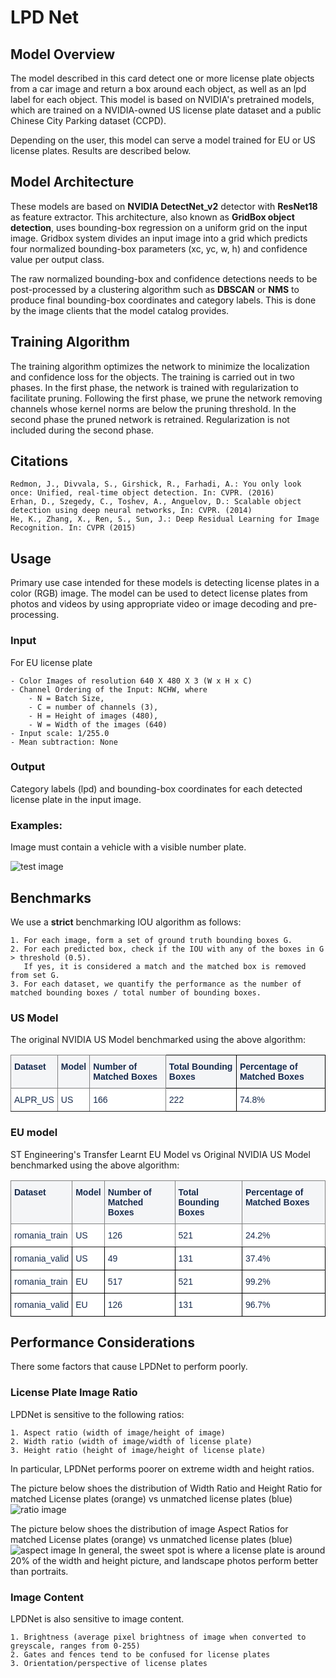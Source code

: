 # LPD Net

## Model Overview

The model described in this card detect one or more license plate objects from a car image and return a box around each object, as well as an lpd label for each object. This model is based on NVIDIA's pretrained models, which are trained on a NVIDIA-owned US license plate dataset and a public Chinese City Parking dataset (CCPD).

Depending on the user, this model can serve a model trained for EU or US license plates. Results are described below.

## Model Architecture

These models are based on **NVIDIA DetectNet_v2** detector with **ResNet18** as feature extractor. This architecture, also known as **GridBox object detection**, uses bounding-box regression on a uniform grid on the input image. Gridbox system divides an input image into a grid which predicts four normalized bounding-box parameters (xc, yc, w, h) and confidence value per output class.

The raw normalized bounding-box and confidence detections needs to be post-processed by a clustering algorithm such as **DBSCAN** or **NMS** to produce final bounding-box coordinates and category labels. This is done by the image clients that the model catalog provides.

## Training Algorithm

The training algorithm optimizes the network to minimize the localization and confidence loss for the objects. The training is carried out in two phases. In the first phase, the network is trained with regularization to facilitate pruning. Following the first phase, we prune the network removing channels whose kernel norms are below the pruning threshold. In the second phase the pruned network is retrained. Regularization is not included during the second phase.

## Citations

    Redmon, J., Divvala, S., Girshick, R., Farhadi, A.: You only look once: Unified, real-time object detection. In: CVPR. (2016)
    Erhan, D., Szegedy, C., Toshev, A., Anguelov, D.: Scalable object detection using deep neural networks, In: CVPR. (2014)
    He, K., Zhang, X., Ren, S., Sun, J.: Deep Residual Learning for Image Recognition. In: CVPR (2015)

## Usage

Primary use case intended for these models is detecting license plates in a color (RGB) image. The model can be used to detect license plates from photos and videos by using appropriate video or image decoding and pre-processing.

### Input

For EU license plate

    - Color Images of resolution 640 X 480 X 3 (W x H x C)
    - Channel Ordering of the Input: NCHW, where
        - N = Batch Size,
        - C = number of channels (3),
        - H = Height of images (480),
        - W = Width of the images (640)
    - Input scale: 1/255.0
    - Mean subtraction: None

### Output

Category labels (lpd) and bounding-box coordinates for each detected license plate in the input image.

### Examples:

Image must contain a vehicle with a visible number plate.

![test image](models/lpdnet/database/overlay_lpdnet_plate.jpg)

## Benchmarks
We use a **strict** benchmarking IOU algorithm as follows:

    1. For each image, form a set of ground truth bounding boxes G.
    2. For each predicted box, check if the IOU with any of the boxes in G > threshold (0.5).
       If yes, it is considered a match and the matched box is removed from set G.
    3. For each dataset, we quantify the performance as the number of matched bounding boxes / total number of bounding boxes.

### US Model
The original NVIDIA US Model benchmarked using the above algorithm:

<table style="border-collapse:collapse;border-spacing:0" class="tg"><thead><tr><th style="background-color:#F4F5F7;border-color:inherit;border-style:solid;border-width:1px;color:#172B4D;font-family:Arial, sans-serif;font-size:14px;font-weight:bold;overflow:hidden;padding:10px 5px;text-align:left;vertical-align:top;word-break:normal">Dataset<br></th><th style="background-color:#F4F5F7;border-color:inherit;border-style:solid;border-width:1px;color:#172B4D;font-family:Arial, sans-serif;font-size:14px;font-weight:bold;overflow:hidden;padding:10px 5px;text-align:left;vertical-align:top;word-break:normal">Model<br></th><th style="background-color:#F4F5F7;border-color:inherit;border-style:solid;border-width:1px;color:#172B4D;font-family:Arial, sans-serif;font-size:14px;font-weight:bold;overflow:hidden;padding:10px 5px;text-align:left;vertical-align:top;word-break:normal">Number of Matched Boxes<br></th><th style="background-color:#F4F5F7;border-color:black;border-style:solid;border-width:1px;color:#172B4D;font-family:Arial, sans-serif;font-size:14px;font-weight:bold;overflow:hidden;padding:10px 5px;text-align:left;vertical-align:top;word-break:normal">Total Bounding Boxes<br></th><th style="background-color:#F4F5F7;border-color:black;border-style:solid;border-width:1px;color:#172B4D;font-family:Arial, sans-serif;font-size:14px;font-weight:bold;overflow:hidden;padding:10px 5px;text-align:left;vertical-align:top;word-break:normal">Percentage of Matched Boxes<br></th></tr></thead><tbody><tr><td style="background-color:#FFF;border-color:inherit;border-style:solid;border-width:1px;color:#172B4D;font-family:Arial, sans-serif;font-size:14px;overflow:hidden;padding:10px 5px;text-align:left;vertical-align:top;word-break:normal"><span style="font-weight:normal">ALPR_US</span></td><td style="background-color:#FFF;border-color:inherit;border-style:solid;border-width:1px;color:#172B4D;font-family:Arial, sans-serif;font-size:14px;overflow:hidden;padding:10px 5px;text-align:left;vertical-align:top;word-break:normal"><span style="font-weight:normal">US</span></td><td style="background-color:#FFF;border-color:inherit;border-style:solid;border-width:1px;color:#172B4D;font-family:Arial, sans-serif;font-size:14px;overflow:hidden;padding:10px 5px;text-align:left;vertical-align:top;word-break:normal"><span style="font-weight:normal">166</span></td><td style="background-color:#FFF;border-color:black;border-style:solid;border-width:1px;color:#172B4D;font-family:Arial, sans-serif;font-size:14px;overflow:hidden;padding:10px 5px;text-align:left;vertical-align:top;word-break:normal"><span style="font-weight:normal">222</span></td><td style="background-color:#FFF;border-color:black;border-style:solid;border-width:1px;color:#172B4D;font-family:Arial, sans-serif;font-size:14px;overflow:hidden;padding:10px 5px;text-align:left;vertical-align:top;word-break:normal"><span style="font-weight:normal">74.8%</span></td></tr></tbody></table>


### EU model
ST Engineering's Transfer Learnt EU Model vs Original NVIDIA US Model benchmarked using the above algorithm:

<table style="border-collapse:collapse;border-spacing:0" class="tg"><thead><tr><th style="background-color:#F4F5F7;border-color:inherit;border-style:solid;border-width:1px;color:#172B4D;font-family:Arial, sans-serif;font-size:14px;font-weight:bold;overflow:hidden;padding:10px 5px;text-align:left;vertical-align:top;word-break:normal">Dataset<br></th><th style="background-color:#F4F5F7;border-color:inherit;border-style:solid;border-width:1px;color:#172B4D;font-family:Arial, sans-serif;font-size:14px;font-weight:bold;overflow:hidden;padding:10px 5px;text-align:left;vertical-align:top;word-break:normal">Model<br></th><th style="background-color:#F4F5F7;border-color:inherit;border-style:solid;border-width:1px;color:#172B4D;font-family:Arial, sans-serif;font-size:14px;font-weight:bold;overflow:hidden;padding:10px 5px;text-align:left;vertical-align:top;word-break:normal">Number of Matched Boxes<br></th><th style="background-color:#F4F5F7;border-color:inherit;border-style:solid;border-width:1px;color:#172B4D;font-family:Arial, sans-serif;font-size:14px;font-weight:bold;overflow:hidden;padding:10px 5px;text-align:left;vertical-align:top;word-break:normal">Total Bounding Boxes<br></th><th style="background-color:#F4F5F7;border-color:inherit;border-style:solid;border-width:1px;color:#172B4D;font-family:Arial, sans-serif;font-size:14px;font-weight:bold;overflow:hidden;padding:10px 5px;text-align:left;vertical-align:top;word-break:normal">Percentage of Matched Boxes<br></th></tr></thead><tbody><tr><td style="background-color:#FFF;border-color:inherit;border-style:solid;border-width:1px;color:#172B4D;font-family:Arial, sans-serif;font-size:14px;overflow:hidden;padding:10px 5px;text-align:left;vertical-align:top;word-break:normal"><span style="font-weight:normal">romania_train</span></td><td style="background-color:#FFF;border-color:inherit;border-style:solid;border-width:1px;color:#172B4D;font-family:Arial, sans-serif;font-size:14px;overflow:hidden;padding:10px 5px;text-align:left;vertical-align:top;word-break:normal"><span style="font-weight:normal">US</span></td><td style="background-color:#FFF;border-color:inherit;border-style:solid;border-width:1px;color:#172B4D;font-family:Arial, sans-serif;font-size:14px;overflow:hidden;padding:10px 5px;text-align:left;vertical-align:top;word-break:normal"><span style="font-weight:normal">126</span></td><td style="background-color:#FFF;border-color:inherit;border-style:solid;border-width:1px;color:#172B4D;font-family:Arial, sans-serif;font-size:14px;overflow:hidden;padding:10px 5px;text-align:left;vertical-align:top;word-break:normal"><span style="font-weight:normal">521</span></td><td style="background-color:#FFF;border-color:inherit;border-style:solid;border-width:1px;color:#172B4D;font-family:Arial, sans-serif;font-size:14px;overflow:hidden;padding:10px 5px;text-align:left;vertical-align:top;word-break:normal"><span style="font-weight:normal">24.2%</span></td></tr><tr><td style="background-color:#FFF;border-color:black;border-style:solid;border-width:1px;color:#172B4D;font-family:Arial, sans-serif;font-size:14px;overflow:hidden;padding:10px 5px;text-align:left;vertical-align:top;word-break:normal"><span style="font-weight:normal">romania_valid</span></td><td style="background-color:#FFF;border-color:black;border-style:solid;border-width:1px;color:#172B4D;font-family:Arial, sans-serif;font-size:14px;overflow:hidden;padding:10px 5px;text-align:left;vertical-align:top;word-break:normal"><span style="font-weight:normal">US</span></td><td style="background-color:#FFF;border-color:black;border-style:solid;border-width:1px;color:#172B4D;font-family:Arial, sans-serif;font-size:14px;overflow:hidden;padding:10px 5px;text-align:left;vertical-align:top;word-break:normal"><span style="font-weight:normal">49</span></td><td style="background-color:#FFF;border-color:black;border-style:solid;border-width:1px;color:#172B4D;font-family:Arial, sans-serif;font-size:14px;overflow:hidden;padding:10px 5px;text-align:left;vertical-align:top;word-break:normal"><span style="font-weight:normal">131</span></td><td style="background-color:#FFF;border-color:black;border-style:solid;border-width:1px;color:#172B4D;font-family:Arial, sans-serif;font-size:14px;overflow:hidden;padding:10px 5px;text-align:left;vertical-align:top;word-break:normal"><span style="font-weight:normal">37.4%</span></td></tr><tr><td style="background-color:#FFF;border-color:black;border-style:solid;border-width:1px;color:#172B4D;font-family:Arial, sans-serif;font-size:14px;overflow:hidden;padding:10px 5px;text-align:left;vertical-align:top;word-break:normal"><span style="font-weight:normal">romania_train</span></td><td style="background-color:#FFF;border-color:black;border-style:solid;border-width:1px;color:#172B4D;font-family:Arial, sans-serif;font-size:14px;overflow:hidden;padding:10px 5px;text-align:left;vertical-align:top;word-break:normal">EU</td><td style="background-color:#FFF;border-color:black;border-style:solid;border-width:1px;color:#172B4D;font-family:Arial, sans-serif;font-size:14px;overflow:hidden;padding:10px 5px;text-align:left;vertical-align:top;word-break:normal">517</td><td style="background-color:#FFF;border-color:black;border-style:solid;border-width:1px;color:#172B4D;font-family:Arial, sans-serif;font-size:14px;overflow:hidden;padding:10px 5px;text-align:left;vertical-align:top;word-break:normal"><span style="font-weight:normal">521</span></td><td style="background-color:#FFF;border-color:black;border-style:solid;border-width:1px;color:#172B4D;font-family:Arial, sans-serif;font-size:14px;overflow:hidden;padding:10px 5px;text-align:left;vertical-align:top;word-break:normal"><span style="font-weight:normal">99</span>.2%</td></tr><tr><td style="background-color:#FFF;border-color:black;border-style:solid;border-width:1px;color:#172B4D;font-family:Arial, sans-serif;font-size:14px;overflow:hidden;padding:10px 5px;text-align:left;vertical-align:top;word-break:normal"><span style="font-weight:normal">romania_valid</span></td><td style="background-color:#FFF;border-color:black;border-style:solid;border-width:1px;color:#172B4D;font-family:Arial, sans-serif;font-size:14px;overflow:hidden;padding:10px 5px;text-align:left;vertical-align:top;word-break:normal">EU</td><td style="background-color:#FFF;border-color:black;border-style:solid;border-width:1px;color:#172B4D;font-family:Arial, sans-serif;font-size:14px;overflow:hidden;padding:10px 5px;text-align:left;vertical-align:top;word-break:normal">126</td><td style="background-color:#FFF;border-color:black;border-style:solid;border-width:1px;color:#172B4D;font-family:Arial, sans-serif;font-size:14px;overflow:hidden;padding:10px 5px;text-align:left;vertical-align:top;word-break:normal"><span style="font-weight:normal">131</span></td><td style="background-color:#FFF;border-color:black;border-style:solid;border-width:1px;color:#172B4D;font-family:Arial, sans-serif;font-size:14px;overflow:hidden;padding:10px 5px;text-align:left;vertical-align:top;word-break:normal"><span style="font-weight:normal">96.7%</span></td></tr></tbody></table>


## Performance Considerations

There some factors that cause LPDNet to perform poorly.

### License Plate Image Ratio

LPDNet is sensitive to the following ratios:

    1. Aspect ratio (width of image/height of image)
    2. Width ratio (width of image/width of license plate)
    3. Height ratio (height of image/height of license plate)

In particular, LPDNet performs poorer on extreme width and height ratios.

The picture below shoes the distribution of Width Ratio and Height Ratio for matched License plates (orange) vs unmatched license plates (blue)
![ratio image](models/lpdnet/database/imageratio.png)

The picture below shoes the distribution of image Aspect Ratios for matched License plates (orange) vs unmatched license plates (blue)
![aspect image](models/lpdnet/database/aspect.png)
In general, the sweet spot is where a license plate is around 20% of the width and height picture, and landscape photos perform better than portraits.

### Image Content

LPDNet is also sensitive to image content.

    1. Brightness (average pixel brightness of image when converted to greyscale, ranges from 0-255)
    2. Gates and fences tend to be confused for license plates
    3. Orientation/perspective of license plates
